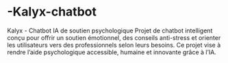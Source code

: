 # -Kalyx-chatbot
Kalyx - Chatbot IA de soutien psychologique   Projet de chatbot intelligent conçu pour offrir un soutien émotionnel, des conseils anti-stress et orienter les utilisateurs vers des professionnels selon leurs besoins.   Ce projet vise à rendre l’aide psychologique accessible, humaine et innovante grâce à l’IA.  
